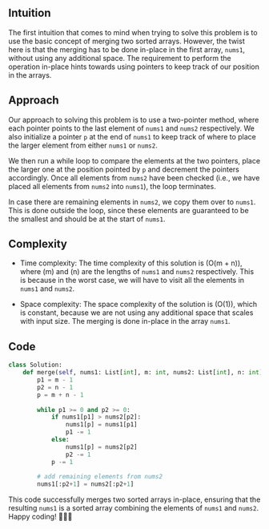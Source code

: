 ## Intuition
The first intuition that comes to mind when trying to solve this problem is to use the basic concept of merging two sorted arrays. However, the twist here is that the merging has to be done in-place in the first array, `nums1`, without using any additional space. The requirement to perform the operation in-place hints towards using pointers to keep track of our position in the arrays.

## Approach
Our approach to solving this problem is to use a two-pointer method, where each pointer points to the last element of `nums1` and `nums2` respectively. We also initialize a pointer `p` at the end of `nums1` to keep track of where to place the larger element from either `nums1` or `nums2`. 

We then run a while loop to compare the elements at the two pointers, place the larger one at the position pointed by `p` and decrement the pointers accordingly. Once all elements from `nums2` have been checked (i.e., we have placed all elements from `nums2` into `nums1`), the loop terminates. 

In case there are remaining elements in `nums2`, we copy them over to `nums1`. This is done outside the loop, since these elements are guaranteed to be the smallest and should be at the start of `nums1`.

## Complexity
- Time complexity: The time complexity of this solution is \(O(m + n)\), where \(m\) and \(n\) are the lengths of `nums1` and `nums2` respectively. This is because in the worst case, we will have to visit all the elements in `nums1` and `nums2`.

- Space complexity: The space complexity of the solution is \(O(1)\), which is constant, because we are not using any additional space that scales with input size. The merging is done in-place in the array `nums1`.

## Code
``` Python []
class Solution:
    def merge(self, nums1: List[int], m: int, nums2: List[int], n: int) -> None:
        p1 = m - 1 
        p2 = n - 1 
        p = m + n - 1 
        
        while p1 >= 0 and p2 >= 0: 
            if nums1[p1] > nums2[p2]: 
                nums1[p] = nums1[p1] 
                p1 -= 1 
            else: 
                nums1[p] = nums2[p2] 
                p2 -= 1 
            p -= 1 
        
        # add remaining elements from nums2 
        nums1[:p2+1] = nums2[:p2+1] 
```
This code successfully merges two sorted arrays in-place, ensuring that the resulting `nums1` is a sorted array combining the elements of `nums1` and `nums2`. Happy coding! 🎉👩‍💻
